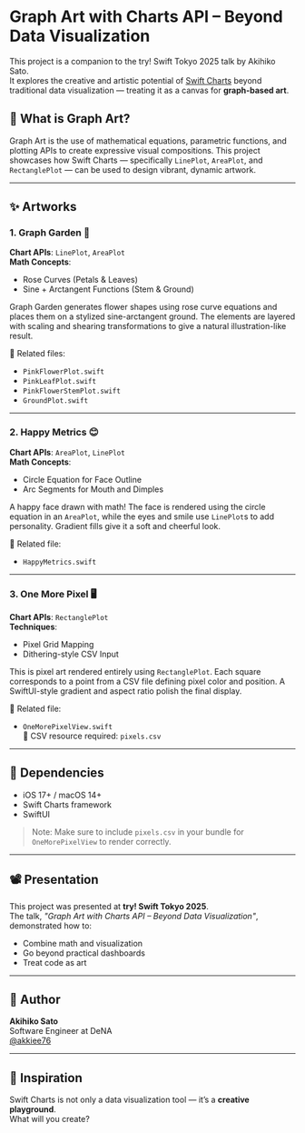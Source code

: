 # Graph Art with Charts API – Beyond Data Visualization

This project is a companion to the try! Swift Tokyo 2025 talk by Akihiko Sato.  
It explores the creative and artistic potential of [Swift Charts](https://developer.apple.com/documentation/charts) beyond traditional data visualization — treating it as a canvas for **graph-based art**.

## 🌟 What is Graph Art?

Graph Art is the use of mathematical equations, parametric functions, and plotting APIs to create expressive visual compositions. This project showcases how Swift Charts — specifically `LinePlot`, `AreaPlot`, and `RectanglePlot` — can be used to design vibrant, dynamic artwork.

---

## ✨ Artworks

### 1. Graph Garden 🌷

**Chart APIs**: `LinePlot`, `AreaPlot`  
**Math Concepts**:  
- Rose Curves (Petals & Leaves)  
- Sine + Arctangent Functions (Stem & Ground)

Graph Garden generates flower shapes using rose curve equations and places them on a stylized sine-arctangent ground. The elements are layered with scaling and shearing transformations to give a natural illustration-like result.

📄 Related files:
- `PinkFlowerPlot.swift`
- `PinkLeafPlot.swift`
- `PinkFlowerStemPlot.swift`
- `GroundPlot.swift`

---

### 2. Happy Metrics 😊

**Chart APIs**: `AreaPlot`, `LinePlot`  
**Math Concepts**:  
- Circle Equation for Face Outline  
- Arc Segments for Mouth and Dimples

A happy face drawn with math! The face is rendered using the circle equation in an `AreaPlot`, while the eyes and smile use `LinePlot`s to add personality. Gradient fills give it a soft and cheerful look.

📄 Related file:
- `HappyMetrics.swift`

---

### 3. One More Pixel 🖥

**Chart APIs**: `RectanglePlot`  
**Techniques**:  
- Pixel Grid Mapping  
- Dithering-style CSV Input

This is pixel art rendered entirely using `RectanglePlot`. Each square corresponds to a point from a CSV file defining pixel color and position. A SwiftUI-style gradient and aspect ratio polish the final display.

📄 Related file:
- `OneMorePixelView.swift`  
📁 CSV resource required: `pixels.csv`

---

## 🧪 Dependencies

- iOS 17+ / macOS 14+
- Swift Charts framework
- SwiftUI

> Note: Make sure to include `pixels.csv` in your bundle for `OneMorePixelView` to render correctly.

---

## 📽️ Presentation

This project was presented at **try! Swift Tokyo 2025**.  
The talk, *"Graph Art with Charts API – Beyond Data Visualization"*, demonstrated how to:

- Combine math and visualization
- Go beyond practical dashboards
- Treat code as art

---

## 👤 Author

**Akihiko Sato**  
Software Engineer at DeNA  
[@akkiee76](https://x.com/akkiee76)

---

## 🧠 Inspiration

Swift Charts is not only a data visualization tool — it’s a **creative playground**.  
What will you create?